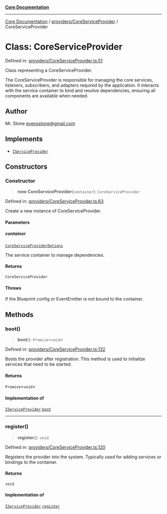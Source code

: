 [**Core Documentation**](../../../README.md)

***

[Core Documentation](../../../README.md) / [providers/CoreServiceProvider](../README.md) / CoreServiceProvider

# Class: CoreServiceProvider

Defined in: [providers/CoreServiceProvider.ts:51](https://github.com/stonemjs/core/blob/85781fe5b87769612839dd6b850ba45186d357fa/src/providers/CoreServiceProvider.ts#L51)

Class representing a CoreServiceProvider.

The CoreServiceProvider is responsible for managing the core services,
listeners, subscribers, and adapters required by the application.
It interacts with the service container to bind and resolve dependencies,
ensuring all components are available when needed.

## Author

Mr. Stone <evensstone@gmail.com>

## Implements

- [`IServiceProvider`](../../../declarations/interfaces/IServiceProvider.md)

## Constructors

### Constructor

> **new CoreServiceProvider**(`container`): `CoreServiceProvider`

Defined in: [providers/CoreServiceProvider.ts:63](https://github.com/stonemjs/core/blob/85781fe5b87769612839dd6b850ba45186d357fa/src/providers/CoreServiceProvider.ts#L63)

Create a new instance of CoreServiceProvider.

#### Parameters

##### container

[`CoreServiceProviderOptions`](../interfaces/CoreServiceProviderOptions.md)

The service container to manage dependencies.

#### Returns

`CoreServiceProvider`

#### Throws

If the Blueprint config or EventEmitter is not bound to the container.

## Methods

### boot()

> **boot**(): `Promise`\<`void`\>

Defined in: [providers/CoreServiceProvider.ts:132](https://github.com/stonemjs/core/blob/85781fe5b87769612839dd6b850ba45186d357fa/src/providers/CoreServiceProvider.ts#L132)

Boots the provider after registration. This method is used to initialize services that need to be started.

#### Returns

`Promise`\<`void`\>

#### Implementation of

[`IServiceProvider`](../../../declarations/interfaces/IServiceProvider.md).[`boot`](../../../declarations/interfaces/IServiceProvider.md#boot)

***

### register()

> **register**(): `void`

Defined in: [providers/CoreServiceProvider.ts:120](https://github.com/stonemjs/core/blob/85781fe5b87769612839dd6b850ba45186d357fa/src/providers/CoreServiceProvider.ts#L120)

Registers the provider into the system. Typically used for adding services or bindings to the container.

#### Returns

`void`

#### Implementation of

[`IServiceProvider`](../../../declarations/interfaces/IServiceProvider.md).[`register`](../../../declarations/interfaces/IServiceProvider.md#register)
